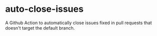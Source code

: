 # auto-close-issues
A Github Action to automatically close issues fixed in pull requests that doesn't target the default branch.
